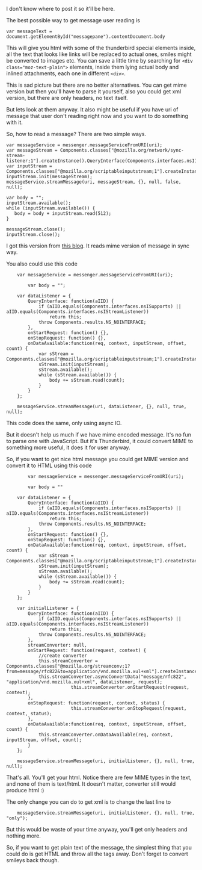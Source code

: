 I don't know where to post it so it'll be here.

The best possible way to get message user reading is
```
var messageText = document.getElementById("messagepane").contentDocument.body
```

This will give you html with some of the thunderbird special elements inside, all the text that looks like links will be replaced to actual ones, smiles might be converted to images etc. You can save a little time by searching for `<div class="moz-text-plain">` elements, inside them lying actual body and inlined attachments, each one in different `<div>`.

This is sad picture but there are no better alternatives. You can get mime version but then you'll have to parse it yourself, also you could get xml version, but there are only headers, no text itself.

But lets look at them anyway. It also might be useful if you have uri of message that user don't reading right now and you want to do something with it.

So, how to read a message? There are two simple ways.

```
var messageService = messenger.messageServiceFromURI(uri);
var messageStream = Components.classes["@mozilla.org/network/sync-stream-listener;1"].createInstance().QueryInterface(Components.interfaces.nsIInputStream);
var inputStream = Components.classes["@mozilla.org/scriptableinputstream;1"].createInstance().QueryInterface(Components.interfaces.nsIScriptableInputStream);
inputStream.init(messageStream);
messageService.streamMessage(uri, messageStream, {}, null, false, null);

var body = "";
inputStream.available();
while (inputStream.available()) {
   body = body + inputStream.read(512);
}

messageStream.close();
inputStream.close();
```

I got this version from [this blog](http://www.blogger.com/comment.g?blogID=10911258&postID=112480960399966267).
It reads mime version of message in sync way.

You also could use this code
```
	var messageService = messenger.messageServiceFromURI(uri);

        var body = "";

	var dataListener = {
		QueryInterface: function(aIID) {
			if (aIID.equals(Components.interfaces.nsISupports) || aIID.equals(Components.interfaces.nsIStreamListener))
				return this;
			throw Components.results.NS_NOINTERFACE;
		},
		onStartRequest: function() {},
		onStopRequest: function() {},
		onDataAvailable:function(req, context, inputStream, offset, count) {
			var sStream = Components.classes["@mozilla.org/scriptableinputstream;1"].createInstance().QueryInterface(Components.interfaces.nsIScriptableInputStream);
			sStream.init(inputStream);
			sStream.available();
			while (sStream.available()) {
				body += sStream.read(count);
			}
		}
	};

	messageService.streamMessage(uri, dataListener, {}, null, true, null);
```

This code does the same, only using async IO.

But it doesn't help us much if we have mime encoded message. It's no fun to parse one with JavaScript. But it's Thunderbird, it could convert MIME to something more useful, it does it for user anyway.

So, if you want to get nice html message you could get MIME version and convert it to HTML using this code
```
        var messageService = messenger.messageServiceFromURI(uri);

        var body = ""

	var dataListener = {
		QueryInterface: function(aIID) {
			if (aIID.equals(Components.interfaces.nsISupports) || aIID.equals(Components.interfaces.nsIStreamListener))
				return this;
			throw Components.results.NS_NOINTERFACE;
		},
		onStartRequest: function() {},
		onStopRequest: function() {},
		onDataAvailable:function(req, context, inputStream, offset, count) {
			var sStream = Components.classes["@mozilla.org/scriptableinputstream;1"].createInstance().QueryInterface(Components.interfaces.nsIScriptableInputStream);
			sStream.init(inputStream);
			sStream.available();
			while (sStream.available()) {
				body += sStream.read(count);
			}
		}
	};

	var initialListener = {
		QueryInterface: function(aIID) {
			if (aIID.equals(Components.interfaces.nsISupports) || aIID.equals(Components.interfaces.nsIStreamListener))
				return this;
			throw Components.results.NS_NOINTERFACE;
		},
		streamConverter: null,
		onStartRequest: function(request, context) {
			//create converter
			this.streamConverter = Components.classes["@mozilla.org/streamconv;1?from=message/rfc822&to=application/vnd.mozilla.xul+xml"].createInstance().QueryInterface(Components.interfaces.nsIStreamConverter);
			this.streamConverter.asyncConvertData("message/rfc822", "application/vnd.mozilla.xul+xml", dataListener, request);
                        this.streamConverter.onStartRequest(request, context);
		},
		onStopRequest: function(request, context, status) {
                        this.streamConverter.onStopRequest(request, context, status);
		},
		onDataAvailable:function(req, context, inputStream, offset, count) {
			this.streamConverter.onDataAvailable(req, context, inputStream, offset, count);
		}
	};

	messageService.streamMessage(uri, initialListener, {}, null, true, null);
```

That's all. You'll get your html. Notice there are few MIME types in the text, and none of them is text/html. It doesn't matter, converter still would produce html :)

The only change you can do to get xml is to change the last line to
```
	messageService.streamMessage(uri, initialListener, {}, null, true, "only");
```

But this would be waste of your time anyway, you'll get only headers and nothing more.

So, if you want to get plain text of the message, the simplest thing that you could do is get HTML and throw all the tags away. Don't forget to convert smileys back though.